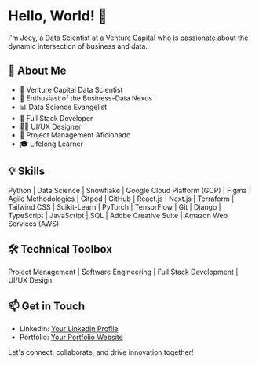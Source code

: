# Hello, World! 👋

I'm Joey, a Data Scientist at a Venture Capital who is passionate about the dynamic intersection of business and data.

## 🚀 About Me

- 💼 Venture Capital Data Scientist
- 🌟 Enthusiast of the Business-Data Nexus
- 📊 Data Science Evangelist
- 🧰 Full Stack Developer
- 👩‍💻 UI/UX Designer
- 📆 Project Management Aficionado
- 🎓 Lifelong Learner

## 💡 Skills

Python | Data Science | Snowflake | Google Cloud Platform (GCP) | Figma | Agile Methodologies | Gitpod | GitHub | React.js | Next.js | Terraform | Tailwind CSS | Scikit-Learn | PyTorch | TensorFlow | Git | Django | TypeScript | JavaScript | SQL | Adobe Creative Suite | Amazon Web Services (AWS)

## 🛠️ Technical Toolbox

Project Management | Software Engineering | Full Stack Development |  UI/UX Design 

## 📫 Get in Touch

- LinkedIn: [Your LinkedIn Profile](https://www.linkedin.com/in/joeychuasm)
- Portfolio: [Your Portfolio Website](https://www.joeychua2020.com)

Let's connect, collaborate, and drive innovation together!
